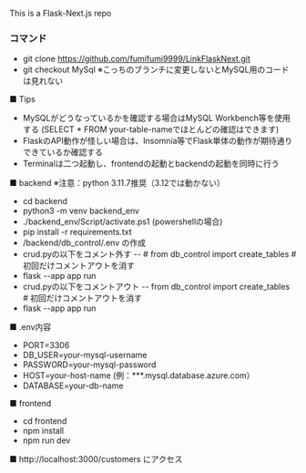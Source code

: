 This is a Flask-Next.js repo

### コマンド
- git clone https://github.com/fumifumi9999/LinkFlaskNext.git
- git checkout MySql ※こっちのブランチに変更しないとMySQL用のコードは見れない

■ Tips
- MySQLがどうなっているかを確認する場合はMySQL Workbench等を使用する (SELECT * FROM your-table-nameでほとんどの確認はできます)
- FlaskのAPI動作が怪しい場合は、Insomnia等でFlask単体の動作が期待通りできているか確認する
- Terminalは二つ起動し、frontendの起動とbackendの起動を同時に行う

■ backend ※注意：python 3.11.7推奨（3.12では動かない）
- cd backend
- python3 -m venv backend_env
- ./backend_env/Script/activate.ps1 (powershellの場合)
- pip install -r requirements.txt
- /backend/db_control/.env の作成
- crud.pyの以下をコメント外す
-- # from db_control import create_tables # 初回だけコメントアウトを消す
- flask --app app run
- crud.pyの以下をコメントアウト
-- from db_control import create_tables # 初回だけコメントアウトを消す
- flask --app app run

■ .env内容
- PORT=3306
- DB_USER=your-mysql-username
- PASSWORD=your-mysql-password
- HOST=your-host-name (例：***.mysql.database.azure.com）
- DATABASE=your-db-name

■ frontend
- cd frontend
- npm install
- npm run dev

■ http://localhost:3000/customers にアクセス